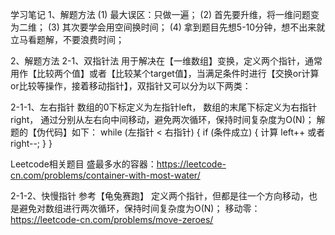 学习笔记
1、解题方法
(1) 最大误区：只做一遍；
(2) 首先要升维，将一维问题变为二维；
(3) 其次要学会用空间换时间；
(4) 拿到题目先想5-10分钟，想不出来就立马看题解，不要浪费时间；

2、解题方法
2-1、双指针法
用于解决在【一维数组】变换，定义两个指针，通常用作【比较两个值】或者【比较某个target值】，当满足条件时进行【交换or计算or比较等操作，接着移动指针】，双指针又可以分为以下两类：

2-1-1、左右指针
数组的0下标定义为左指针left，
数组的末尾下标定义为右指针right，
通过分别从左右向中间移动，避免两次循环，保持时间复杂度为O(N)；
解题的【伪代码】如下：
while (左指针 < 右指针) {
    if (条件成立) {
        计算
        left++ 或者 right--;
    }
}

Leetcode相关题目
盛最多水的容器：https://leetcode-cn.com/problems/container-with-most-water/


2-1-2、快慢指针
参考【龟兔赛跑】
定义两个指针，但都是往一个方向移动，也是避免对数组进行两次循环，保持时间复杂度为O(N)；
移动零：https://leetcode-cn.com/problems/move-zeroes/